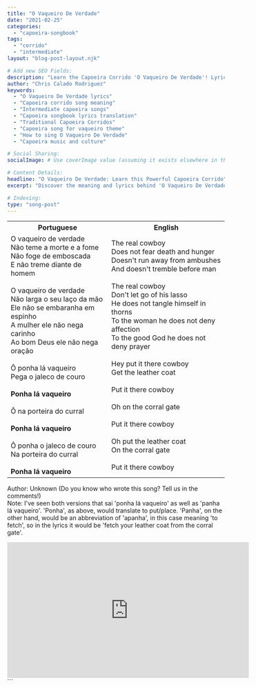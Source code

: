 ```yaml
---
title: "O Vaqueiro De Verdade"
date: "2021-02-25"
categories:
  - "capoeira-songbook"
tags:
  - "corrido"
  - "intermediate"
layout: "blog-post-layout.njk"

# Add new SEO Fields:
description: "Learn the Capoeira Corrido 'O Vaqueiro De Verdade'! Lyrics, meaning & cultural context. Perfect for intermediate practitioners. "
author: "Chris Calado Rodriguez"
keywords:
  - "O Vaqueiro De Verdade lyrics"
  - "Capoeira corrido song meaning"
  - "Intermediate capoeira songs"
  - "Capoeira songbook lyrics translation"
  - "Traditional Capoeira Corridos"
  - "Capoeira song for vaqueiro theme"
  - "How to sing O Vaqueiro De Verdade"
  - "Capoeira music and culture"

# Social Sharing:
socialImage: # Use coverImage value (assuming it exists elsewhere in the complete file)

# Content Details:
headline: "O Vaqueiro De Verdade: Learn this Powerful Capoeira Corrido"
excerpt: "Discover the meaning and lyrics behind 'O Vaqueiro De Verdade', a classic capoeira corrido perfect for intermediate players."

# Indexing:
type: "song-post"
---
```



<table class="capoeira-table">
    <tr class="header-row">
        <th>Portuguese</th>
        <th>English</th>
    </tr>
    <tr>
        <td>O vaqueiro de verdade<br>
Não teme a morte e a fome<br>
Não foge de emboscada<br>
E não treme diante de homem<br><br>
O vaqueiro de verdade<br>
Não larga o seu laço da mão<br>
Ele não se embaranha em espinho<br>
A mulher ele não nega carinho<br>
Ao bom Deus ele não nega oração<br><br>
Ô ponha lá vaqueiro<br>
Pega o jaleco de couro<br><br>
<b>Ponha lá vaqueiro</b><br><br>
Ô na porteira do curral<br><br>
<b>Ponha lá vaqueiro</b><br><br>
Ô ponha o jaleco de couro<br>
Na porteira do curral<br><br>
<b>Ponha lá vaqueiro</b>
</td>
        <td>The real cowboy<br>
Does not fear death and hunger<br>
Doesn't run away from ambushes<br>
And doesn't tremble before man<br><br>
The real cowboy<br>
Don't let go of his lasso<br>
He does not tangle himself in thorns<br>
To the woman he does not deny affection<br>
To the good God he does not deny prayer<br><br>
Hey put it there cowboy<br>
Get the leather coat<br><br>
Put it there cowboy<br><br>
Oh on the corral gate<br><br>
Put it there cowboy<br><br>
Oh put the leather coat<br>
On the corral gate<br><br>
Put it there cowboy</td>
    </tr>
</table>

<figcaption>

Author: Unknown (Do you know who wrote this song? Tell us in the comments!)  
Note: I've seen both versions that sai 'ponha lá vaqueiro' as well as 'panha lá vaqueiro'. 'Ponha', as above, would translate to put/place. 'Panha', on the other hand, would be an abbreviation of 'apanha', in this case meaning 'to fetch', so in the lyrics it would be 'fetch your leather coat from the corral gate'.

</figcaption>

<iframe width="560" height="315" src="https://www.youtube.com/embed/kCAyLW5nbLo" title="YouTube video player" frameborder="0" allow="accelerometer; autoplay; clipboard-write; encrypted-media; gyroscope; picture-in-picture" allowfullscreen></iframe>
```